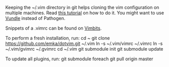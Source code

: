 Keeping the ~/.vim directory in git helps cloning the vim configuration on multiple machines.
Read [this tutorial](http://vimcasts.org/episodes/synchronizing-plugins-with-git-submodules-and-pathogen/) on how to do it.
You might want to use [Vundle](https://github.com/gmarik/vundle) instead of Pathogen.

Snippets of a .vimrc can be found on [Vimbits](http://vimbits.com/).



To perform a fresh installation, run:
    cd ~
    git clone https://github.com/emka/dotvim.git ~/.vim
    ln -s ~/.vim/vimrc ~/.vimrc
    ln -s ~/.vim/gvimrc ~/.gvimrc
    cd ~/.vim
    git submodule init
    git submodule update

To update all plugins, run:
    git submodule foreach git pull origin master
